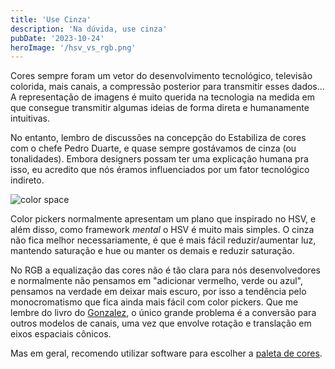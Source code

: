 ```yaml
---
title: 'Use Cinza'
description: 'Na dúvida, use cinza'
pubDate: '2023-10-24'
heroImage: '/hsv_vs_rgb.png'
---
```


Cores sempre foram um vetor do desenvolvimento tecnológico, televisão colorida,
mais canais, a compressão posterior para transmitir esses dados... A representação
de imagens é muito querida na tecnologia na medida em que consegue transmitir algumas
ideias de forma direta e humanamente intuitivas.

No entanto, lembro de discussões na concepção do Estabiliza de cores com o chefe Pedro Duarte, e quase sempre gostávamos de cinza (ou tonalidades).
Embora designers possam ter uma explicação humana pra isso, eu acredito que nós éramos influenciados por um fator tecnológico indireto.

![color space](/ciechroma.jpg)

Color pickers normalmente apresentam um plano que inspirado no HSV, e além disso, como framework *mental* o HSV é muito mais simples.
O cinza não fica melhor necessariamente, é que é mais fácil reduzir/aumentar luz, mantendo saturação e hue ou manter os demais e reduzir saturação.

No RGB a equalização das cores não é tão clara para nós desenvolvedores e normalmente não pensamos em "adicionar vermelho, verde ou azul", pensamos na verdade em deixar mais escuro, por isso a tendência pelo monocromatismo que fica ainda mais fácil com color pickers. Que me lembre do livro do [Gonzalez](https://www.imageprocessingplace.com/), o único grande problema é a conversão para outros modelos de canais, uma vez que envolve rotação e translação em eixos espaciais cônicos.

Mas em geral, recomendo utilizar software para escolher a [paleta de cores](https://color.adobe.com/create/color-wheel).
